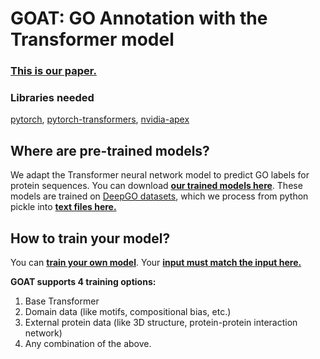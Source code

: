 # GOAT: GO Annotation with the Transformer model 

### [This is our paper.](https://www.biorxiv.org/content/10.1101/2020.01.31.929604v1)

### Libraries needed

[pytorch](https://pytorch.org/),
[pytorch-transformers](https://pypi.org/project/pytorch-transformers/),
[nvidia-apex](https://github.com/NVIDIA/apex)

## Where are pre-trained models? 

We adapt the Transformer neural network model to predict GO labels for protein sequences. You can download **[our trained models here](https://drive.google.com/drive/folders/1MfjpaZ4Mg0L6PovPzfjAlB_ny1zYFFNm?usp=sharing)**.  These models are trained on [DeepGO datasets](https://github.com/bio-ontology-research-group/deepgo#data), which we process from python pickle into **[text files here.](https://drive.google.com/drive/folders/1xwLnypz6JRUoQkbfdscG-NyusECVzQ7t?usp=sharing)** 

## How to train your model?

You can **[train your own model](https://github.com/datduong/GOAnnotationTransformer/tree/master/TrainModel)**. Your **[input must match the input here.](https://drive.google.com/drive/folders/1xwLnypz6JRUoQkbfdscG-NyusECVzQ7t?usp=sharing)**

**GOAT supports 4 training options:**
1. Base Transformer
2. Domain data (like motifs, compositional bias, etc.)
3. External protein data (like 3D structure, protein-protein interaction network)
4. Any combination of the above. 

